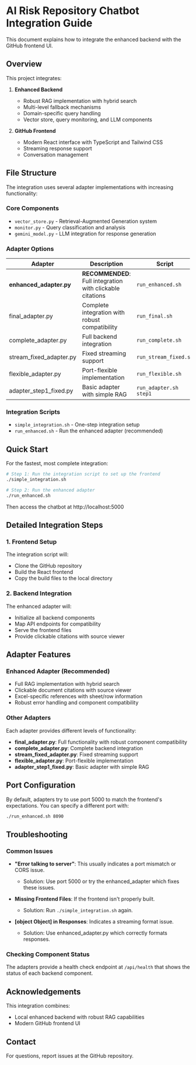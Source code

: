 # AI Risk Repository Chatbot Integration Guide

This document explains how to integrate the enhanced backend with the GitHub frontend UI.

## Overview

This project integrates:

1. **Enhanced Backend**
   - Robust RAG implementation with hybrid search
   - Multi-level fallback mechanisms
   - Domain-specific query handling
   - Vector store, query monitoring, and LLM components

2. **GitHub Frontend**
   - Modern React interface with TypeScript and Tailwind CSS
   - Streaming response support
   - Conversation management

## File Structure

The integration uses several adapter implementations with increasing functionality:

### Core Components

- `vector_store.py` - Retrieval-Augmented Generation system
- `monitor.py` - Query classification and analysis
- `gemini_model.py` - LLM integration for response generation

### Adapter Options

| Adapter | Description | Script |
|---------|-------------|--------|
| **enhanced_adapter.py** | **RECOMMENDED**: Full integration with clickable citations | `run_enhanced.sh` |
| final_adapter.py | Complete integration with robust compatibility | `run_final.sh` |
| complete_adapter.py | Full backend integration | `run_complete.sh` |
| stream_fixed_adapter.py | Fixed streaming support | `run_stream_fixed.sh` |
| flexible_adapter.py | Port-flexible implementation | `run_flexible.sh` |
| adapter_step1_fixed.py | Basic adapter with simple RAG | `run_adapter.sh step1` |

### Integration Scripts

- `simple_integration.sh` - One-step integration setup
- `run_enhanced.sh` - Run the enhanced adapter (recommended)

## Quick Start

For the fastest, most complete integration:

```bash
# Step 1: Run the integration script to set up the frontend
./simple_integration.sh

# Step 2: Run the enhanced adapter
./run_enhanced.sh
```

Then access the chatbot at http://localhost:5000

## Detailed Integration Steps

### 1. Frontend Setup

The integration script will:
- Clone the GitHub repository
- Build the React frontend
- Copy the build files to the local directory

### 2. Backend Integration

The enhanced adapter will:
- Initialize all backend components
- Map API endpoints for compatibility
- Serve the frontend files
- Provide clickable citations with source viewer

## Adapter Features

### Enhanced Adapter (Recommended)

- Full RAG implementation with hybrid search
- Clickable document citations with source viewer
- Excel-specific references with sheet/row information
- Robust error handling and component compatibility

### Other Adapters

Each adapter provides different levels of functionality:

- **final_adapter.py**: Full functionality with robust component compatibility
- **complete_adapter.py**: Complete backend integration
- **stream_fixed_adapter.py**: Fixed streaming support
- **flexible_adapter.py**: Port-flexible implementation
- **adapter_step1_fixed.py**: Basic adapter with simple RAG

## Port Configuration

By default, adapters try to use port 5000 to match the frontend's expectations.
You can specify a different port with:

```bash
./run_enhanced.sh 8090
```

## Troubleshooting

### Common Issues

- **"Error talking to server"**: This usually indicates a port mismatch or CORS issue.
  - Solution: Use port 5000 or try the enhanced_adapter which fixes these issues.

- **Missing Frontend Files**: If the frontend isn't properly built.
  - Solution: Run `./simple_integration.sh` again.

- **[object Object] in Responses**: Indicates a streaming format issue.
  - Solution: Use enhanced_adapter.py which correctly formats responses.

### Checking Component Status

The adapters provide a health check endpoint at `/api/health` that shows the status
of each backend component.

## Acknowledgements

This integration combines:
- Local enhanced backend with robust RAG capabilities
- Modern GitHub frontend UI

## Contact

For questions, report issues at the GitHub repository.